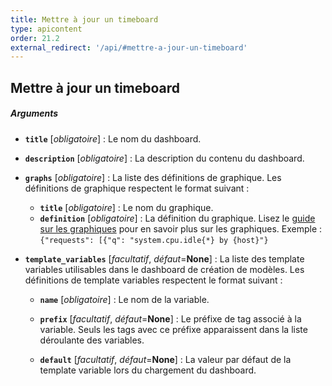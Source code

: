 ```yaml
---
title: Mettre à jour un timeboard
type: apicontent
order: 21.2
external_redirect: '/api/#mettre-a-jour-un-timeboard'
---
```

## Mettre à jour un timeboard

##### Arguments

* **`title`** [*obligatoire*] :
    Le nom du dashboard.
* **`description`** [*obligatoire*] :
    La description du contenu du dashboard.
* **`graphs`** [*obligatoire*] :
    La liste des définitions de graphique. Les définitions de graphique respectent le format suivant :
    * **`title`** [*obligatoire*] :
        Le nom du graphique.
    * **`definition`** [*obligatoire*] :
    La définition du graphique. Lisez le [guide sur les graphiques][1] pour en savoir plus sur les graphiques. Exemple :
    `{"requests": [{"q": "system.cpu.idle{*} by {host}"}`

* **`template_variables`** [*facultatif*, *défaut*=**None**] : 
    La liste des template variables utilisables dans le dashboard de création de modèles. Les définitions de template variables respectent le format suivant :
    * **`name`** [*obligatoire*] :
     Le nom de la variable.

    * **`prefix`** [*facultatif*, *défaut*=**None**] :
    Le préfixe de tag associé à la variable. Seuls les tags avec ce préfixe apparaissent dans la liste déroulante des variables.

    * **`default`** [*facultatif*, *défaut*=**None**] :
    La valeur par défaut de la template variable lors du chargement du dashboard.

[1]: /fr/graphing